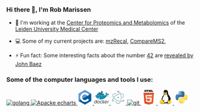 ### Hi there 👋, I'm Rob Marissen

- 🔭 I'm working at the [Center for Proteomics and Metabolomics](https://cpm.lumc.nl) of the [Leiden University Medical Center](https://www.lumc.nl/)

- 💻 Some of my current projects are: [mzRecal](https://github.com/524D/mzrecal), [CompareMS2](https://github.com/524D/compareMS2),

- ⚡ Fun fact: Some interesting facts about the number [42](https://www.theguardian.com/books/2011/feb/03/douglas-adams-42-hitchhiker) are [revealed by John Baez](https://math.ucr.edu/home/baez/42.html)

<h3 align="left">Some of the computer languages and tools I use:</h3>
<p align="left"> 
<a href="https://go.dev/" target="_blank"><img src="https://go.dev/blog/go-brand/Go-Logo/PNG/Go-Logo_Blue.png" alt="golang" width="40" height="40"/> </a>
<a href="https://echarts.apache.org/en/index.html" target="_blank"> <img src="https://echarts.apache.org/en/images/echarts-footer-logo.png" alt="Apacke echarts" width="40" height="40"/>  </a>
<a href="https://www.cprogramming.com/" target="_blank"> <img src="https://raw.githubusercontent.com/devicons/devicon/master/icons/c/c-original.svg" alt="c" width="40" height="40"/> </a>
<a href="https://www.docker.com/" target="_blank"> <img src="https://raw.githubusercontent.com/devicons/devicon/master/icons/docker/docker-original-wordmark.svg" alt="docker" width="40" height="40"/> </a> 
<a href="https://www.electronjs.org" target="_blank"> <img src="https://raw.githubusercontent.com/devicons/devicon/master/icons/electron/electron-original.svg" alt="electron" width="40" height="40"/> </a>
<a href="https://git-scm.com/" target="_blank"> <img src="https://www.vectorlogo.zone/logos/git-scm/git-scm-icon.svg" alt="git" width="40" height="40"/> </a> 
<a href="https://www.w3.org/html/" target="_blank"> <img src="https://raw.githubusercontent.com/devicons/devicon/master/icons/html5/html5-original-wordmark.svg" alt="html5" width="40" height="40"/> </a> 
<a href="https://www.linux.org/" target="_blank"> <img src="https://raw.githubusercontent.com/devicons/devicon/master/icons/linux/linux-original.svg" alt="linux" width="40" height="40"/> </a>
<a href="https://www.python.org" target="_blank"> <img src="https://raw.githubusercontent.com/devicons/devicon/master/icons/python/python-original.svg" alt="python" width="40" height="40"/> </a> 
</p>
